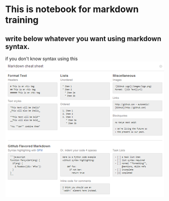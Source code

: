 # This is notebook for markdown training

## write below whatever you want using markdown syntax. 
if you don't know syntax using this
![](markdown-cheatsheet-online.png)


